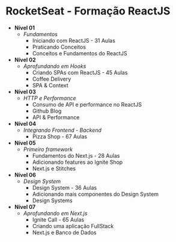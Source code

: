 # RocketSeat  - Formação ReactJS


* **Nível 01**
  * *Fundamentos*
    * Iniciando com ReactJS - 31 Aulas
    * Praticando Conceitos
    * Conceitos e Fundamentos do ReactJS
* **Nível 02**
  * *Aprofundando em Hooks*
    * Criando SPAs com ReactJS - 45 Aulas
    * Coffee Delivery
    * SPA & Context
* **Nível 03**
  * *HTTP e Performance*
    * Consumo de API e performance no ReactJS
    * Github Blog
    * API & Performance
* **Nível 04**
  * *Integrando Frontend - Backend*
    * Pizza Shop - 67 Aulas
* **Nível 05**
  * *Primeiro framework*
    * Fundamentos do Next.js - 28 Aulas
    * Adicionando features ao Ignite Shop
    * Next.js e Stitches 
* **Nível 06**
  * *Design System*
    * Design System - 36 Aulas
    * Adicionando mais componentes do Design System
    * Design Systems
* **Nível 07**
  * *Aprofundando em Next.js*
    * Ignite Call - 65 Aulas
    * Criando uma aplicação FullStack
    * Next.js e Banco de Dados
